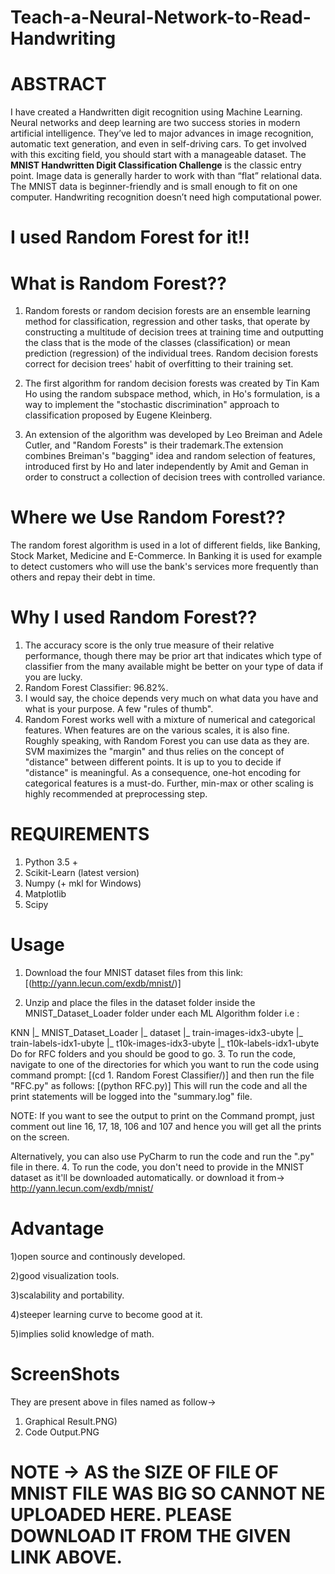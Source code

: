 # Teach-a-Neural-Network-to-Read-Handwriting
# ABSTRACT 

I have created a Handwritten digit recognition using Machine Learning. Neural networks and deep learning are two success stories in modern artificial intelligence. They’ve led to major advances in image recognition, automatic text generation, and even in self-driving cars. To get involved with this exciting field, you should start with a manageable dataset. The **MNIST Handwritten Digit Classification Challenge** is the classic entry point. Image data is generally harder to work with than “flat” relational data. The MNIST data is beginner-friendly and is small enough to fit on one computer. Handwriting recognition doesn’t need high computational power.

# I used Random Forest for it!!

# What is Random Forest?? 
1) Random forests or random decision forests are an ensemble learning method for classification, regression and other tasks, that operate    by constructing a multitude of decision trees at training time and outputting the class that is the mode of the classes          (classification) or mean prediction (regression) of the individual trees. Random decision forests correct for decision trees' habit of  overfitting to their training set.

2) The first algorithm for random decision forests was created by Tin Kam Ho using the random subspace method, which, in Ho's formulation,    is a way to implement the "stochastic discrimination" approach to classification proposed by Eugene Kleinberg.

3) An extension of the algorithm was developed by Leo Breiman and Adele Cutler, and "Random Forests" is their trademark.The extension        combines Breiman's "bagging" idea and random selection of features, introduced first by Ho and later independently by Amit and Geman in    order to construct a collection of decision trees with controlled variance.
 
  
# Where we Use Random Forest?? 

The random forest algorithm is used in a lot of different fields, like Banking, Stock Market, Medicine and E-Commerce. In Banking it is used for example to detect customers who will use the bank's services more frequently than others and repay their debt in time.

# Why I used Random Forest??
1) The accuracy score is the only true measure of their relative performance, though there may be prior art that indicates which type of      classifier from the many available might be better on your type of data if you are lucky.
2) Random Forest Classifier:	96.82%.
3) I would say, the choice depends very much on what data you have and what is your purpose. A few "rules of thumb". 
4) Random Forest works well with a mixture of numerical and categorical features. When features are on the various scales, it is also        fine. Roughly speaking, with Random Forest you can use data as they are. SVM maximizes the "margin" and thus relies on the concept of      "distance" between different points. It is up to you to decide if "distance" is meaningful. As a consequence, one-hot encoding for        categorical features is a must-do. Further, min-max or other scaling is highly recommended at preprocessing step.
# REQUIREMENTS 
1) Python 3.5 +
2) Scikit-Learn (latest version)
3) Numpy (+ mkl for Windows)
4) Matplotlib
5) Scipy
# Usage
1. Download the four MNIST dataset files from this link:
       [(http://yann.lecun.com/exdb/mnist/)]
 
2. Unzip and place the files in the dataset folder inside the MNIST_Dataset_Loader folder under each ML Algorithm folder i.e :

KNN
|_ MNIST_Dataset_Loader
   |_ dataset
      |_ train-images-idx3-ubyte
      |_ train-labels-idx1-ubyte
      |_ t10k-images-idx3-ubyte
      |_ t10k-labels-idx1-ubyte
Do for RFC folders and you should be good to go. 
3. To run the code, navigate to one of the directories for which you want to run the code using command prompt:
  [(cd 1. Random Forest Classifier/)]
  and then run the file "RFC.py" as follows:
  [(python RFC.py)]
  This will run the code and all the print statements will be logged into the "summary.log" file.

NOTE: If you want to see the output to print on the Command prompt, just comment out line 16, 17, 18, 106 and 107 and hence you will get all the prints on the screen.

Alternatively, you can also use PyCharm to run the code and run the ".py" file in there.
4. To run the code, you don't need to provide in the MNIST dataset as it'll be downloaded automatically.
   or download it from-> http://yann.lecun.com/exdb/mnist/
   
#  Advantage

1)open source and continously developed.

2)good visualization tools.

3)scalability and portability.

4)steeper learning curve to become good at it.

5)implies solid knowledge of math.

# ScreenShots
They are present above in files named as follow->

1) Graphical Result.PNG)
2) Code Output.PNG

# NOTE -> AS the SIZE OF FILE OF MNIST FILE WAS BIG SO CANNOT NE UPLOADED HERE. PLEASE DOWNLOAD IT FROM THE GIVEN LINK ABOVE.
